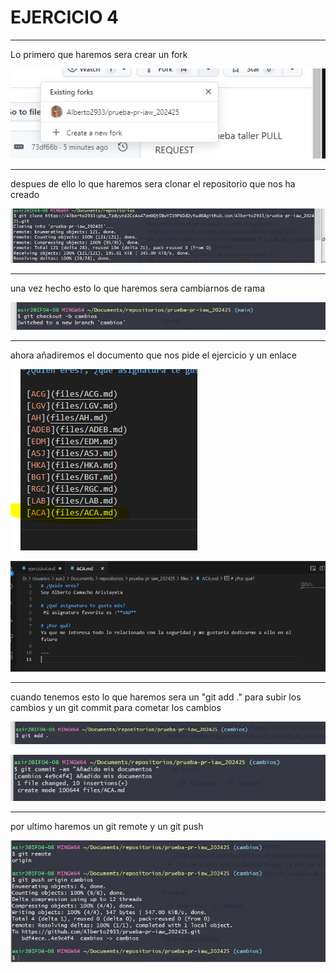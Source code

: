 # EJERCICIO 4
--- 

Lo primero que haremos sera crear un fork 

![alt text](fotos3\i1.png)

--- 

despues de ello lo que haremos sera clonar el repositorio que nos ha creado 

![alt text](fotos3\i2.png)

---

una vez hecho esto lo que haremos sera cambiarnos de rama 

![alt text](fotos3\i3.png)

---

ahora añadiremos el documento que nos pide el ejercicio y un enlace 

![alt text](fotos3\i4.png)

![alt text](fotos3\i5.png)

---
cuando tenemos esto lo que haremos sera un "git add ." para subir los cambios y un git commit para cometar los cambios 

![alt text](fotos3\i6.png)

![alt text](fotos3\i7.png)

---

por ultimo haremos un git remote y un git push 

![alt text](fotos3\i8.png)


